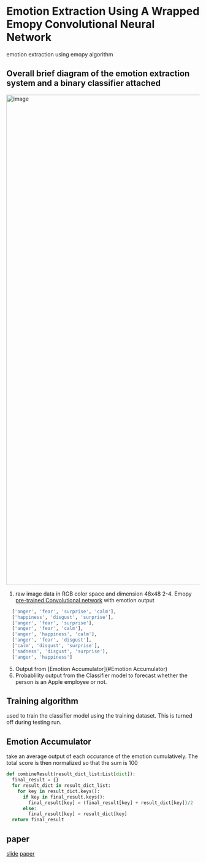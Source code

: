 # Emotion Extraction Using A Wrapped Emopy Convolutional Neural Network
emotion extraction using emopy algorithm

## Overall brief diagram of the emotion extraction system and a binary classifier attached
<img width="1279" alt="image" src="https://user-images.githubusercontent.com/29235787/131147577-9bf5be98-f1ac-4fe8-ab6b-81a42e7ee50f.png">

1. raw image data in RGB color space and dimension 48x48
2-4. Emopy [pre-trained Convolutional network](https://github.com/thoughtworksarts/EmoPy/tree/master/EmoPy/models) with emotion output 
```python
  ['anger', 'fear', 'surprise', 'calm'],
  ['happiness', 'disgust', 'surprise'],
  ['anger', 'fear', 'surprise'],
  ['anger', 'fear', 'calm'],
  ['anger', 'happiness', 'calm'],
  ['anger', 'fear', 'disgust'],
  ['calm', 'disgust', 'surprise'],
  ['sadness', 'disgust', 'surprise'],
  ['anger', 'happiness']
```
5. Output from [Emotion Accumulator](#Emotion Accumulator)
6. Probablility output from the Classifier model to forecast whether the person is an Apple employee or not.


## Training algorithm
used to train the classifier model using the training dataset. This is turned off during testing run.


## Emotion Accumulator
take an average output of each occurance of the emotion cumulatively. The total score is then normalized so that the sum is 100
```python
def combineResult(result_dict_list:List[dict]):
  final_result = {}
  for result_dict in result_dict_list:
    for key in result_dict.keys():
      if key in final_result.keys():
        final_result[key] = (final_result[key] + result_dict[key])/2
      else:
        final_result[key] = result_dict[key]
  return final_result
```

## paper
[slide](https://tenxor.sh/jkWW)
[paper]()
